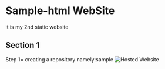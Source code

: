 # Sample-html WebSite

it is my 2nd static website

## Section 1

Step 1= creating a repository namely:sample
![Hosted Website](documentation/images/documentation/D:\Repos\sample\documentation\ss3.1.png)
